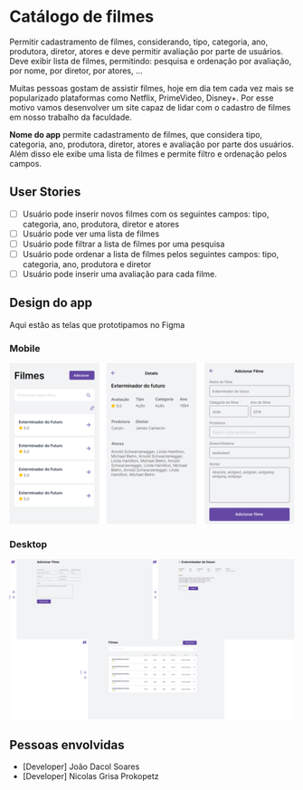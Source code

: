 # Catálogo de filmes

Permitir cadastramento de filmes, considerando, tipo, categoria, ano, produtora, diretor, atores e deve permitir avaliação por parte de usuários. Deve exibir lista de filmes, permitindo: pesquisa e ordenação por avaliação, por nome, por diretor, por atores, ...

Muitas pessoas gostam de assistir filmes, hoje em dia tem cada vez mais se popularizado plataformas como Netflix, PrimeVideo, Disney+. Por esse motivo vamos desenvolver um site capaz de lidar com o cadastro de filmes em nosso trabalho da faculdade.

**Nome do app** permite cadastramento de filmes, que considera tipo, categoria, ano, produtora, diretor, atores e avaliação por parte dos usuários. Além disso ele exibe uma lista de filmes e permite filtro e ordenação pelos campos.

## User Stories

-   [ ] Usuário pode inserir novos filmes com os seguintes campos: tipo, categoria, ano, produtora, diretor e atores
-   [ ] Usuário pode ver uma lista de filmes
-   [ ] Usuário pode filtrar a lista de filmes por uma pesquisa
-   [ ] Usuário pode ordenar a lista de filmes pelos seguintes campos: tipo, categoria, ano, produtora e diretor
-   [ ] Usuário pode inserir uma avaliação para cada filme.

## Design do app

Aqui estão as telas que prototipamos no Figma

### Mobile
![Abacate](./assets/mobile.png)

### Desktop
![Abacate](./assets/desktop.png)

## Pessoas envolvidas

-   [Developer] João Dacol Soares
-   [Developer] Nicolas Grisa Prokopetz